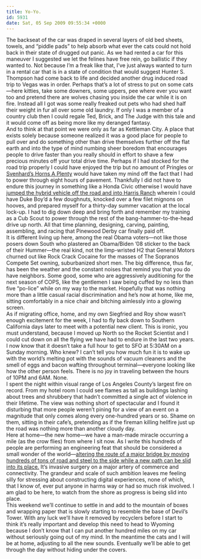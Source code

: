 ```yaml
---
title: Yo-Yo.
id: 5931
date: Sat, 05 Sep 2009 09:55:34 +0000
---
```


The backseat of the car was draped in several layers of old bed sheets, towels, and “piddle pads” to help absorb what ever the cats could not hold back in their state of drugged out panic. As we had rented a car for this maneuver I suggested we let the felines have free rein, go ballistic if they wanted to. Not because I’m a freak like that, I’ve just always wanted to turn in a rental car that is in a state of condition that would suggest Hunter S. Thompson had come back to life and decided another drug induced road trip to Vegas was in order. Perhaps that’s a lot of stress to put on some cats—here kitties, take some downers, some uppers, pee where ever you want too and pretend there are wolves chasing you inside the car while it is on fire. Instead all I got was some really freaked out pets who had shed half their weight in fur all over some old laundry. If only I was a member of a country club then I could regale Ted, Brick, and The Judge with this tale and it would come off as being more like my deranged fantasy.  
 And to think at that point we were only as far as Kettleman City. A place that exists solely because someone realized it was a good place for people to pull over and do something other than drive themselves further off the flat earth and into the type of mind numbing sheer boredom that encourages people to drive faster than you really should in effort to shave a few precious minutes off your total drive time. Perhaps if I had stocked for the road trip properly I could have enjoyed the trip but no amount of Pringles or [Svenhard’s Horns A Plenty](http://www.svenhards.com/Merchant2/merchant.mvc?Screen=PROD&Store_Code=SV&Product_Code=HAP) would have taken my mind off the fact that I had to power through eight hours of pavement. Thankfully I did not have to endure this journey in something like a Honda Civic otherwise I would have [jumped the hybrid vehicle off the road and into Harris Ranch](http://maps.google.com/maps/ms?hl=en&gl=us&ie=UTF8&oe=UTF8&msa=0&msid=115852073546895511948.000472d706b9a852dd11e&ll=36.303298,-120.269351&spn=0.019022,0.030127&t=h&z=15) wherein I could have Duke Boy’d a few doughnuts, knocked over a few filet mignons on hooves, and prepared myself for a thirty-day summer vacation at the local lock-up. I had to dig down deep and bring forth and remember my training as a Cub Scout to power through the rest of the bang-hammer-to-the-head drive up north. All that time planning, designing, carving, painting, assembling, and racing that Pinewood Derby car finally paid off.  
 It is different living up here, among the real Obama voters—not like those posers down South who plastered an Obama/Biden ’08 sticker to the back of their Hummer—the real kind, not the limp-wristed H2 that General Motors churned out like Rock Crack Cocaine for the masses of The Sopranos Compete Set owning, suburbanized short men. The big difference, thus far, has been the weather and the constant noises that remind you that you do have neighbors. Some good, some who are aggressively auditioning for the next season of <span class="caps">COPS</span>, like the gentlemen I saw being cuffed by no less than five “po-lice” while on my way to the market. Hopefully that was nothing more than a little casual racial discrimination and he’s now at home, like me, sitting comfortably in a nice chair and bitching aimlessly into a glowing screen.  
 As if migrating office, home, and my own Siegfried and Roy show wasn’t enough excitement for the week, I had to fly back down to Southern California days later to meet with a potential new client. This is ironic, you must understand, because I moved up North so the Rocket Scientist and I could cut down on all the flying we have had to endure in the last two years. I now know that it doesn’t take a full hour to get to <span class="caps">SFO</span> at 5:30<span class="caps">AM</span> on a Sunday morning. Who knew? I can’t tell you how much fun it is to wake up with the world’s melting pot with the sounds of vacuum cleaners and the smell of eggs and bacon wafting throughout terminal—everyone looking like how the other person feels. There is no joy in traveling between the hours of 10<span class="caps">PM</span> and 6<span class="caps">AM</span>. None.  
 I spent the night within visual range of Los Angeles County’s largest fire on record. From my hotel room I could see flames as tall as buildings lashing about trees and shrubbery that hadn’t committed a single act of violence in their lifetime. The view was nothing short of spectacular and I found it disturbing that more people weren’t pining for a view of an event on a magnitude that only comes along every one-hundred years or so. Shame on them, sitting in their cafe’s, pretending as if the fireman killing hellfire just up the road was nothing more than another cloudy day.  
 Here at home—the new home—we have a man-made miracle occurring a mile (as the crow flies) from where I sit now. As I write this hundreds of people are performing an engineering feat that should be considered a small wonder of the world—[altering the route of a major bridge by moving hundreds of tons of road and steel to the side while a new path can be slid into its place.](http://baybridgeinfo.org/construction-cams) It’s invasive surgery on a major artery of commerce and connectivity. The grandeur and scale of such ambition leaves me feeling silly for stressing about constructing digital experiences, none of which, that I know of, ever put anyone in harms way or had so much risk involved. I am glad to be here, to watch from the shore as progress is being slid into place.  
 This weekend we’ll continue to settle in and add to the mountain of boxes and wrapping paper that is slowly starting to resemble the base of Devil’s Tower. With any luck we’ll have it removed by recyclers before I start to think it’s really important and develop this need to head to Wyoming because I don’t know that I can put another hundred miles on my car without seriously going out of my mind. In the meantime the cats and I will be at home, adjusting to all the new sounds. Eventually we’ll be able to get through the day without hiding under the covers.


